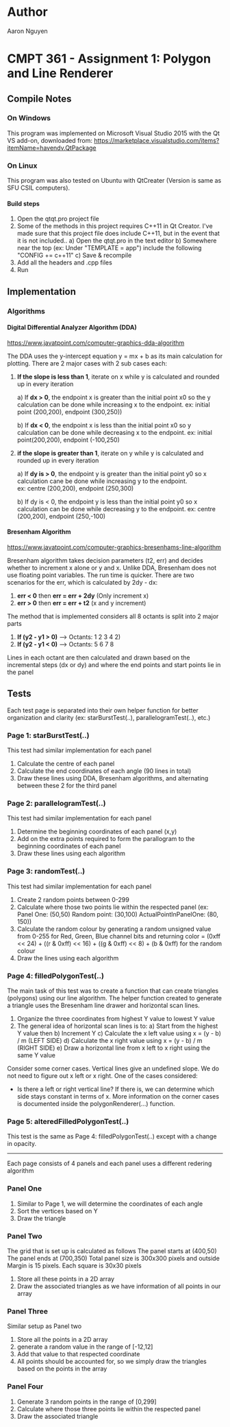 # Author
Aaron Nguyen 

# CMPT 361 - Assignment 1: Polygon and Line Renderer

## Compile Notes
### On Windows
This program was implemented on Microsoft Visual Studio 2015 with the Qt VS add-on, downloaded from: https://marketplace.visualstudio.com/items?itemName=havendv.QtPackage

### On Linux
This program was also tested on Ubuntu with QtCreater (Version is same as SFU CSIL computers).

#### Build steps
1) Open the qtqt.pro project file 
2) Some of the methods in this project requires C++11 in Qt Creator. I've made sure that this project file does include C++11, but in the event that it is not included.. 
a) Open the qtqt.pro in the text editor 
b) Somewhere near the top (ex: Under "TEMPLATE = app") include the following "CONFIG += c++11" 
c) Save & recompile 
3) Add all the headers and .cpp files 
4) Run 


## Implementation

### Algorithms

#### Digital Differential Analyzer Algorithm (DDA)
https://www.javatpoint.com/computer-graphics-dda-algorithm

The DDA uses the y-intercept equation y = mx + b as its main calculation for plotting. There are 2 major cases with 2 sub cases each:

1) __If the slope is less than 1__, iterate on x while y is calculated and rounded up in every iteration

    a) If __dx > 0__, the endpoint x is greater than the initial point x0 so the y calculation can be done        while increasing x to the endpoint. 
    ex: initial point (200,200), endpoint (300,250))

    b) If __dx < 0__, the endpoint x is less than the initial point x0 so y calculation can be done while     decreasing x to the endpoint.
    ex: initial point(200,200), endpoint (-100,250)
    
2) __if the slope is greater than 1__, iterate on y while y is calculated and rounded up in every iteration

    a) If __dy is > 0__, the endpoint y is greater than the initial point y0 so x calculation cane be done        while increasing y to the endpoint.  
    ex: centre (200,200), endpoint (250,300)
    
    b) If dy is < 0, the endpoint y is less than the initial point y0 so x calculation can be done while     decreasing y to the endpoint. 
    ex: centre (200,200), endpoint (250,-100)

####  Bresenham Algorithm
https://www.javatpoint.com/computer-graphics-bresenhams-line-algorithm

Bresenham algorithm takes decision parameters (t2, err) and decides whether to increment x alone or y and x. Unlike DDA, Bresenham does not use floating point variables. The run time is quicker. There are two scenarios for the err, which is calculated by 2dy - dx: 
1) __err < 0__ then __err = err + 2dy__ (Only increment x) 
2) __err > 0__ then __err = err + t2__ (x and y increment)

The method that is implemented considers all 8 octants is split into 2 major parts 
1) __If (y2 - y1 > 0)__ --> Octants: 1 2 3 4 2)
2) __If (y2 - y1 < 0)__ --> Octants: 5 6 7 8 

Lines in each octant are then calculated and drawn based on the incremental steps (dx or dy) and where the end points and start points lie in the panel

## Tests

Each test page is separated into their own helper function for better organization and clarity (ex: starBurstTest(..), parallelogramTest(..), etc.)

### Page 1: starBurstTest(..) 
This test had similar implementation for each panel 
1) Calculate the centre of each panel
2) Calculate the end coordinates of each angle (90 lines in total) 
3) Draw these lines using DDA, Bresenham algorithms, and alternating between these 2 for the third panel

### Page 2: parallelogramTest(..) 
This test had similar implementation for each panel 
1) Determine the beginning coordinates of each panel (x,y) 
2) Add on the extra points required to form the parallogram to the beginning coordinates of each panel 
3) Draw these lines using each algorithm

### Page 3: randomTest(..) 
This test had similar implementation for each panel 
1) Create 2 random points between 0-299 
2) Calculate where those two points lie within the respected panel (ex: Panel One: (50,50) Random point: (30,100) ActualPointInPanelOne: (80, 150)) 
3) Calculate the random colour by generating a random unsigned value from 0-255 for Red, Green, Blue channel bits and returning color = (0xff << 24) + ((r & 0xff) << 16) + ((g & 0xff) << 8) + (b & 0xff) for the random colour 
4) Draw the lines using each algorithm

### Page 4: filledPolygonTest(..) 
The main task of this test was to create a function that can create triangles (polygons) using our line algorithm. The helper function created to generate a triangle uses the Bresenham line drawer and horizontal scan lines. 
1) Organize the three coordinates from highest Y value to lowest Y value 
2) The general idea of horizontal scan lines is to:
   a) Start from the highest Y value then
   b) Increment Y 
   c) Calculate the x left value using x = (y - b) / m (LEFT SIDE) 
   d) Calculate the x right value using x = (y - b) / m (RIGHT SIDE) 
   e) Draw a horizontal line from x left to x right using the same Y value 

Consider some corner cases. Vertical lines give an undefined slope. We do not need to figure out x left or x right.
One of the cases considered:
- Is there a left or right vertical line?
If there is, we can determine which side stays constant in terms of x. 
More information on the corner cases is documented inside the polygonRenderer(...) function.

### Page 5: alteredFilledPolygonTest(..) 
This test is the same as Page 4: filledPolygonTest(..) except with a change in opacity.


-------------------------

Each page consists of 4 panels and each panel uses a different redering algorithm
### Panel One 
1) Similar to Page 1, we will determine the coordinates of each angle 
2) Sort the vertices based on Y 
3) Draw the triangle

### Panel Two 
The grid that is set up is calculated as follows The panel starts at (400,50) The panel ends at (700,350) Total panel size is 300x300 pixels and outside Margin is 15 pixels. Each square is 30x30 pixels 
1) Store all these points in a 2D array 
2) Draw the associated triangles as we have information of all points in our array

### Panel Three
Similar setup as Panel two 
1) Store all the points in a 2D array 
2) generate a random value in the range of [-12,12] 
3) Add that value to that respected coordinate 
4) All points should be accounted for, so we simply draw the triangles based on the points in the array

### Panel Four
1) Generate 3 random points in the range of [0,299]
2) Calculate where those three points lie within the respected panel
3) Draw the associated triangle
